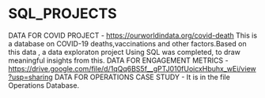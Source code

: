 # SQL_PROJECTS
DATA FOR COVID PROJECT - https://ourworldindata.org/covid-death This is a database on COVID-19 deaths,vaccinations and other factors.Based on this data , a data exploraton project Using SQL was completed, to draw meaningful insights from this.
DATA FOR ENGAGEMENT METRICS - https://drive.google.com/file/d/1qQq6BS5f__gPTJ010fUoicxHbuhx_wEi/view?usp=sharing 
DATA FOR OPERATIONS CASE STUDY - It is in the file Operations Database.

